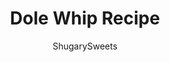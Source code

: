 ---
layout: ../../layouts/MarkdownPostLayout.astro
title: Dole Whip Recipe
author: ShugarySweets
pubDate: 2020-04-16
description: "This frozen pineapple ice cream treat makes any day feel like a summer vacation! Go ahead and try your hand at making Disney Dole Whip at home!"
image_url: https://www.shugarysweets.com/wp-content/uploads/2020/06/dole-whip-4.jpg
tags: ["Desserts","American"]
calories: 252
protein: 3
carbohydrates: 45
fats: 8
fiber: 3
ingredients: ["4 ounces pineapple juice","2 cups frozen cubed pineapple","2 large scoops vanilla ice cream"]
serves: 2
time: "5 minutes"
prepTime: "5 minutes"
instructions: ["In a blender, combine the pineapple juice, frozen pineapple cubes and ice cream. Blend until smooth.","Transfer the ice cream to a star-tipped pastry bag and swirl it into a bowl or stemless wine glass. Enjoy immediately."]
nutrition: ["252 calories","45 grams carbohydrates","29 milligrams cholesterol","8 grams fat","3 grams fiber","3 grams protein","5 grams saturated fat","56 grams sodium","37 grams sugar","0 grams trans fat","2 grams unsaturated fat"]
---